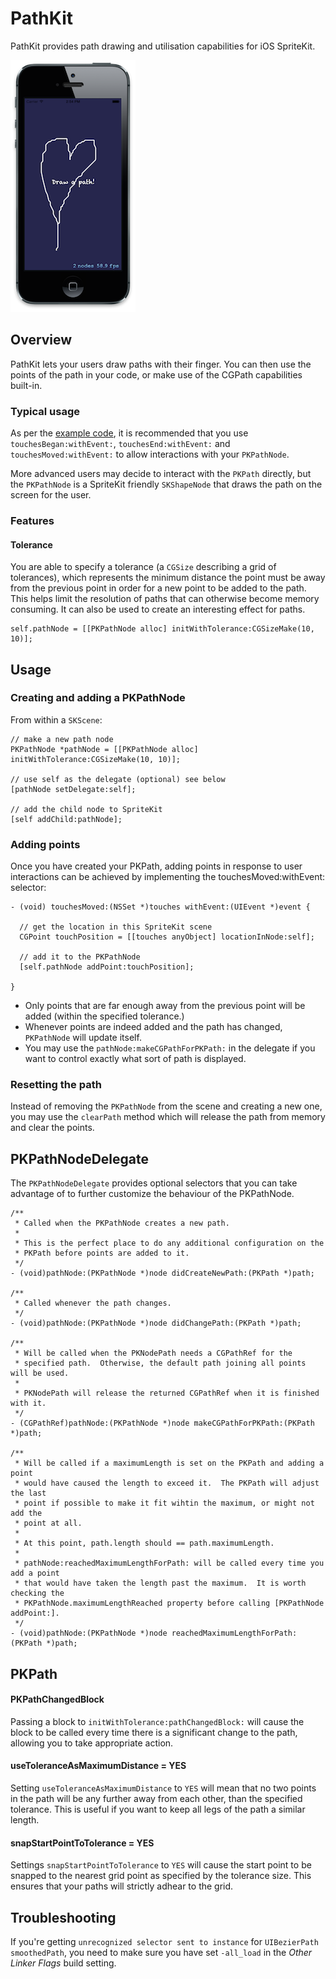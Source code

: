 PathKit
=======

PathKit provides path drawing and utilisation capabilities for iOS SpriteKit.

![Example of PathKit in action](Example.png)

## Overview

PathKit lets your users draw paths with their finger.  You can then use the points of the path in your code, or make use of the CGPath capabilities built-in.

### Typical usage

As per the [example code](https://github.com/matryer/PathKit/blob/master/PathKitExample/PathKitExample/MyScene.m), it is recommended that you use `touchesBegan:withEvent:`, `touchesEnd:withEvent:` and `touchesMoved:withEvent:` to allow interactions with your `PKPathNode`.

More advanced users may decide to interact with the `PKPath` directly, but the `PKPathNode` is a SpriteKit friendly `SKShapeNode` that draws the path on the screen for the user.

### Features

#### Tolerance

You are able to specify a tolerance (a `CGSize` describing a grid of tolerances), which represents the minimum distance the point must be away from the previous point in order for a new point to be added to the path.  This helps limit the resolution of paths that can otherwise become memory consuming.  It can also be used to create an interesting effect for paths.

```
self.pathNode = [[PKPathNode alloc] initWithTolerance:CGSizeMake(10, 10)];
```

## Usage

### Creating and adding a PKPathNode

From within a `SKScene`:

```
// make a new path node
PKPathNode *pathNode = [[PKPathNode alloc] initWithTolerance:CGSizeMake(10, 10)];

// use self as the delegate (optional) see below
[pathNode setDelegate:self];

// add the child node to SpriteKit
[self addChild:pathNode];
```

### Adding points

Once you have created your PKPath, adding points in response to user interactions can be achieved by implementing the touchesMoved:withEvent: selector:

```
- (void) touchesMoved:(NSSet *)touches withEvent:(UIEvent *)event {
  
  // get the location in this SpriteKit scene
  CGPoint touchPosition = [[touches anyObject] locationInNode:self];
  
  // add it to the PKPathNode
  [self.pathNode addPoint:touchPosition];
  
}
```

  * Only points that are far enough away from the previous point will be added (within the specified tolerance.)
  * Whenever points are indeed added and the path has changed, `PKPathNode` will update itself.
  * You may use the `pathNode:makeCGPathForPKPath:` in the delegate if you want to control exactly what sort of path is displayed.

### Resetting the path

Instead of removing the `PKPathNode` from the scene and creating a new one, you may use the `clearPath` method which will release the path from memory and clear the points.

## PKPathNodeDelegate

The `PKPathNodeDelegate` provides optional selectors that you can take advantage of to further customize the behaviour of the PKPathNode.

```
/**
 * Called when the PKPathNode creates a new path.
 * 
 * This is the perfect place to do any additional configuration on the 
 * PKPath before points are added to it.
 */
- (void)pathNode:(PKPathNode *)node didCreateNewPath:(PKPath *)path;

/**
 * Called whenever the path changes.
 */
- (void)pathNode:(PKPathNode *)node didChangePath:(PKPath *)path;

/**
 * Will be called when the PKNodePath needs a CGPathRef for the
 * specified path.  Otherwise, the default path joining all points will be used.
 *
 * PKNodePath will release the returned CGPathRef when it is finished with it.
 */
- (CGPathRef)pathNode:(PKPathNode *)node makeCGPathForPKPath:(PKPath *)path;

/**
 * Will be called if a maximumLength is set on the PKPath and adding a point
 * would have caused the length to exceed it.  The PKPath will adjust the last 
 * point if possible to make it fit wihtin the maximum, or might not add the
 * point at all.
 *
 * At this point, path.length should == path.maximumLength.
 *
 * pathNode:reachedMaximumLengthForPath: will be called every time you add a point
 * that would have taken the length past the maximum.  It is worth checking the
 * PKPathNode.maximumLengthReached property before calling [PKPathNode addPoint:].
 */
- (void)pathNode:(PKPathNode *)node reachedMaximumLengthForPath:(PKPath *)path;
```

## PKPath

#### PKPathChangedBlock

Passing a block to `initWithTolerance:pathChangedBlock:` will cause the block to be called every time there is a significant change to the path, allowing you to take appropriate action.

#### useToleranceAsMaximumDistance = YES

Setting `useToleranceAsMaximumDistance` to `YES` will mean that no two points in the path will be any further away from each other, than the specified tolerance.  This is useful if you want to keep all legs of the path a similar length.

#### snapStartPointToTolerance = YES

Settings `snapStartPointToTolerance` to `YES` will cause the start point to be snapped to the nearest grid point as specified by the tolerance size.  This ensures that your paths will strictly adhear to the grid.

## Troubleshooting

If you're getting `unrecognized selector sent to instance` for `UIBezierPath smoothedPath`, you need to make sure you have set `-all_load` in the *Other Linker Flags* build setting.